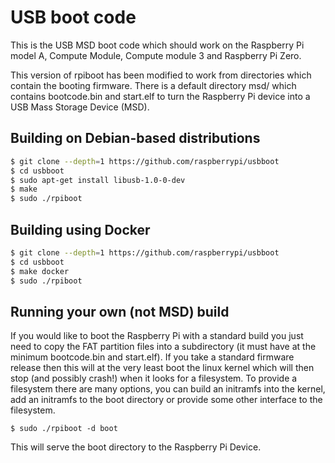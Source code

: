 # USB boot code

This is the USB MSD boot code which should work on the Raspberry Pi model A, Compute Module, Compute
module 3 and Raspberry Pi Zero.

This version of rpiboot has been modified to work from directories which contain the booting
firmware.  There is a default directory msd/ which contains bootcode.bin and start.elf to turn
the Raspberry Pi device into a USB Mass Storage Device (MSD).

## Building on Debian-based distributions

```bash
$ git clone --depth=1 https://github.com/raspberrypi/usbboot
$ cd usbboot
$ sudo apt-get install libusb-1.0-0-dev
$ make
$ sudo ./rpiboot
```

## Building using Docker

```bash
$ git clone --depth=1 https://github.com/raspberrypi/usbboot
$ cd usbboot
$ make docker
$ sudo ./rpiboot
```

## Running your own (not MSD) build

If you would like to boot the Raspberry Pi with a standard build you just need to copy the FAT partition
files into a subdirectory (it must have at the minimum bootcode.bin and start.elf).  If you take a
standard firmware release then this will at the very least boot the linux kernel which will then stop
(and possibly crash!) when it looks for a filesystem.  To provide a filesystem there are many options,
you can build an initramfs into the kernel, add an initramfs to the boot directory or provide some
other interface to the filesystem.

```
$ sudo ./rpiboot -d boot
```

This will serve the boot directory to the Raspberry Pi Device.

